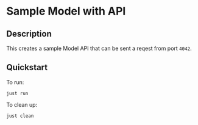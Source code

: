 # Sample Model with API

## Description

This creates a sample Model API that can be sent a reqest from port `4042`.

## Quickstart

To run:

```shell
just run
```

To clean up:

```shell
just clean
```
